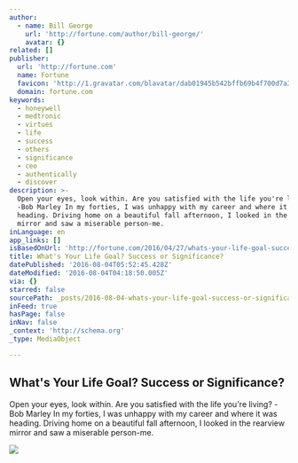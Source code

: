 ```yaml
---
author:
  - name: Bill George
    url: 'http://fortune.com/author/bill-george/'
    avatar: {}
related: []
publisher:
  url: 'http://fortune.com'
  name: Fortune
  favicon: 'http://1.gravatar.com/blavatar/dab01945b542bffb69b4f700d7a35f8f?s=16'
  domain: fortune.com
keywords:
  - honeywell
  - medtronic
  - virtues
  - life
  - success
  - others
  - significance
  - ceo
  - authentically
  - discover
description: >-
  Open your eyes, look within. Are you satisfied with the life you're living?
  -Bob Marley In my forties, I was unhappy with my career and where it was
  heading. Driving home on a beautiful fall afternoon, I looked in the rearview
  mirror and saw a miserable person-me.
inLanguage: en
app_links: []
isBasedOnUrl: 'http://fortune.com/2016/04/27/whats-your-life-goal-success-or-significance/'
title: What's Your Life Goal? Success or Significance?
datePublished: '2016-08-04T05:52:45.428Z'
dateModified: '2016-08-04T04:18:50.005Z'
via: {}
starred: false
sourcePath: _posts/2016-08-04-whats-your-life-goal-success-or-significance.md
inFeed: true
hasPage: false
inNav: false
_context: 'http://schema.org'
_type: MediaObject

---
```

<article style=""><h1>What's Your Life Goal? Success or Significance?</h1><p>Open your eyes, look within. Are you satisfied with the life you're living? -Bob Marley In my forties, I was unhappy with my career and where it was heading. Driving home on a beautiful fall afternoon, I looked in the rearview mirror and saw a miserable person-me.</p><img src="https://fortunedotcom.files.wordpress.com/2014/10/dv1419004.jpg?w=840" /></article>